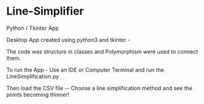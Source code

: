 # Line-Simplifier
Python /  Tkinter App  


Desktop App created using python3 and tkinter - 

The code was structure in classes and Polymorphism were used to connect them. 

To run the App - Use an IDE or Computer Terminal and run the LineSimplification.py

Then load the CSV file -- Choose a line simplification method and see the points becoming thinner!

